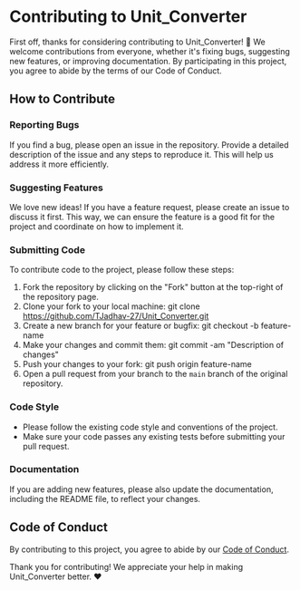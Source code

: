 # Contributing to Unit_Converter

First off, thanks for considering contributing to Unit_Converter! 🎉 We welcome contributions from everyone, whether it's fixing bugs, suggesting new features, or improving documentation. By participating in this project, you agree to abide by the terms of our Code of Conduct.

## How to Contribute

### Reporting Bugs

If you find a bug, please open an issue in the repository. Provide a detailed description of the issue and any steps to reproduce it. This will help us address it more efficiently.

### Suggesting Features

We love new ideas! If you have a feature request, please create an issue to discuss it first. This way, we can ensure the feature is a good fit for the project and coordinate on how to implement it.

### Submitting Code

To contribute code to the project, please follow these steps:

1. Fork the repository by clicking on the "Fork" button at the top-right of the repository page.
2. Clone your fork to your local machine: git clone https://github.com/TJadhav-27/Unit_Converter.git
3. Create a new branch for your feature or bugfix: git checkout -b feature-name
4. Make your changes and commit them: git commit -am "Description of changes"
5. Push your changes to your fork: git push origin feature-name
6. Open a pull request from your branch to the `main` branch of the original repository.

### Code Style

- Please follow the existing code style and conventions of the project.
- Make sure your code passes any existing tests before submitting your pull request.

### Documentation

If you are adding new features, please also update the documentation, including the README file, to reflect your changes.

## Code of Conduct

By contributing to this project, you agree to abide by our [Code of Conduct](./CODE_OF_CONDUCT.md).

Thank you for contributing! We appreciate your help in making Unit_Converter better. ❤️

